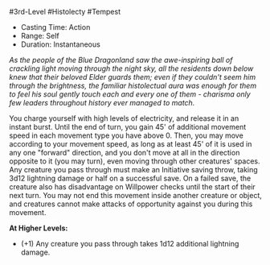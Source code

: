 #3rd-Level #Histolecty #Tempest
 
- Casting Time: Action
- Range: Self
- Duration: Instantaneous
 
_As the people of the Blue Dragonland saw the awe-inspiring ball of crackling light moving through the night sky, all the residents down below knew that their beloved Elder guards them; even if they couldn't seem him through the brightness, the familiar histolectual aura was enough for them to feel his soul gently touch each and every one of them - charisma only few leaders throughout history ever managed to match._
 
You charge yourself with high levels of electricity, and release it in an instant burst. Until the end of turn, you gain 45' of additional movement speed in each movement type you have above 0. Then, you may move according to your movement speed, as long as at least 45' of it is used in any one "forward" direction, and you don't move at all in the direction opposite to it (you may turn), even moving through other creatures' spaces. Any creature you pass through must make an Initiative saving throw, taking 3d12 lightning damage or half on a successful save. On a failed save, the creature also has disadvantage on Willpower checks until the start of their next turn. You may not end this movement inside another creature or object, and creatures cannot make attacks of opportunity against you during this movement.
 
**At Higher Levels:** 
* (+1) Any creature you pass through takes 1d12 additional lightning damage.
